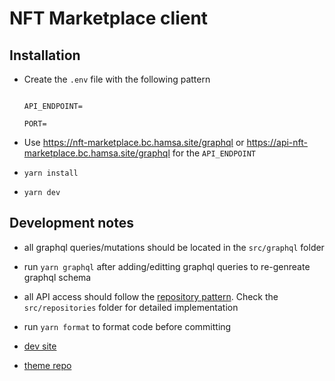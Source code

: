 
# NFT Marketplace client

  

## Installation

- Create the `.env` file with the following pattern

    ```

    API_ENDPOINT=

    PORT=

    ```

- Use https://nft-marketplace.bc.hamsa.site/graphql or https://api-nft-marketplace.bc.hamsa.site/graphql for the `API_ENDPOINT`

-  `yarn install`

-  `yarn dev`

  

## Development notes

- all graphql queries/mutations should be located in the `src/graphql` folder

- run `yarn graphql` after adding/editting graphql queries to re-genreate graphql schema

- all API access should follow the [repository pattern](https://docs.microsoft.com/en-us/dotnet/architecture/microservices/microservice-ddd-cqrs-patterns/infrastructure-persistence-layer-design#:~:text=of%20Work%20patterns.-,The%20Repository%20pattern,from%20the%20domain%20model%20layer.). Check the `src/repositories` folder for detailed implementation

- run `yarn format` to format code before committing
- [dev site](https://nft-marketplace.bc.hamsa.site)
- [theme repo](https://bitbucket.org/hamsavn/nft-marketplace-theme/src/master/)
